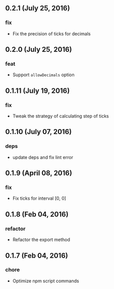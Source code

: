 ## 0.2.1 (July 25, 2016)

### fix

- Fix the precision of ticks for decimals

## 0.2.0 (July 25, 2016)

### feat

- Support `allowDecimals` option

## 0.1.11 (July 19, 2016)

### fix

- Tweak the strategy of calculating step of ticks

## 0.1.10 (July 07, 2016)

### deps

- update deps and fix lint error

## 0.1.9 (April 08, 2016)

### fix

- Fix ticks for interval [0, 0]

## 0.1.8 (Feb 04, 2016)

### refactor

- Refactor the export method

## 0.1.7 (Feb 04, 2016)

### chore

- Optimize npm script commands
